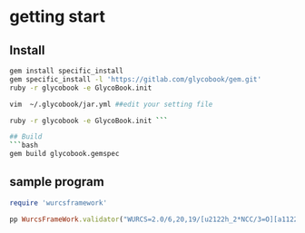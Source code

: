 # getting start

## Install
```bash
gem install specific_install 
gem specific_install -l 'https://gitlab.com/glycobook/gem.git' 
ruby -r glycobook -e GlycoBook.init

vim  ~/.glycobook/jar.yml ##edit your setting file

ruby -r glycobook -e GlycoBook.init ```

## Build
```bash
gem build glycobook.gemspec
```
## sample program
```ruby
require 'wurcsframework'

pp WurcsFrameWork.validator("WURCS=2.0/6,20,19/[u2122h_2*NCC/3=O][a1122h-1b_1-5][a1122h-1a_1-5][a2122h-1b_1-5_2*NCC/3=O][a2112h-1b_1-5][a2112h-1a_1-5]/1-2-3-4-5-4-5-6-4-5-6-3-4-5-4-5-6-4-5-6/a4-b1_b3-c1_b6-l1_c2-d1_d4-e1_e3-f1_e6-i1_f4-g1_g3-h1_i4-j1_j3-k1_l2-m1_m4-n1_n3-o1_n6-r1_o4-p1_p3-q1_r4-s1_s3-t1")
```
